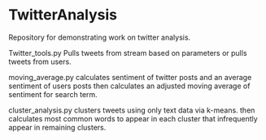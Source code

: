 TwitterAnalysis
========================

Repository for demonstrating work on twitter analysis.

Twitter_tools.py 
Pulls tweets from stream based on parameters or pulls tweets from users.

moving_average.py
calculates sentiment of twitter posts and an average sentiment of users posts then calculates an adjusted moving average of sentiment for search term.

cluster_analysis.py
clusters tweets using only text data via k-means. then calculates most common words to appear in each cluster that infrequently appear in remaining clusters.